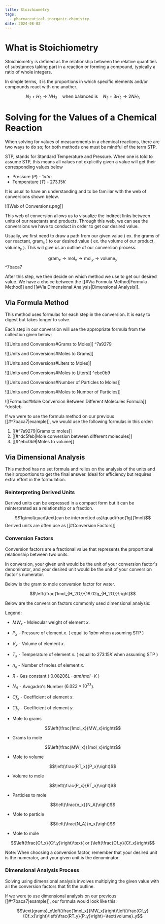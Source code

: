 ```yaml
---
title: Stoichiometry
tags:
  - pharmaceutical-inorganic-chemistry
date: 2024-08-02
---
```

# What is Stoichiometry
Stoichiometry is defined as the relationship between the relative quantities of substances taking part in a reaction or forming a compound, typically a ratio of whole integers.

In simple terms, it is the proportions in which specific elements and/or compounds react with one another.

$$N_2+H_2\longrightarrow NH_3\quad\text{when balanced is}\quad N_2+3H_2\longrightarrow 2NH_3$$
# Solving for the Values of a Chemical Reaction
When solving for values of measurements in a chemical reactions, there are two ways to do so; for both methods one must be mindful of the term STP.

STP, stands for Standard Temperature and Pressure. When one is told to assume STP, this means all values not explicitly given a value will get their corresponding values below
- Pressure ($P$) - $1atm$
- Temperature ($T$) - $273.15K$

It is usual to have an understanding and to be familiar with the web of conversions shown below.

![[Web of Conversions.png]]

This web of conversion allows us to visualize the indirect links between units of our reactants and products. Through this web, we can see the conversions we have to conduct in order to get our desired value.

Usually, we first need to draw a path from our given value ( ex. the grams of our reactant, $\text{gram}_x$ ) to our desired value ( ex. the volume of our product, $\text{volume}_y$ ). This will give us an outline of our conversion process.

$$\text{gram}_x\rightarrow\text{mol}_x\rightarrow\text{mol}_y\rightarrow\text{volume}_y$$ ^7baca7

After this step, we then decide on which method we use to get our desired value. We have a choice between the [[#Via Formula Method|Formula Method]] and [[#Via Dimensional Analysis|Dimensional Analysis]].
## Via Formula Method
This method uses formulas for each step in the conversion. It is easy to digest but takes longer to solve.

Each step in our conversion will use the appropriate formula from the collection given below:

![[Units and Conversions#Grams to Moles]] ^7a9279

![[Units and Conversions#Moles to Grams]]

![[Units and Conversions#Liters to Moles]]

![[Units and Conversions#Moles to Liters]] ^ebc0b9

![[Units and Conversions#Number of Particles to Moles]]

![[Units and Conversions#Moles to Number of Particles]]

![[Formulas#Mole Conversion Between Different Molecules Formula]] ^dc5feb

If we were to use the formula method on our previous [[#^7baca7|example]], we would use the following formulas in this order:
1. [[#^7a9279|Grams to moles]] 
2. [[#^dc5feb|Mole conversion between different molecules]]
3. [[#^ebc0b9|Moles to volume]]
## Via Dimensional Analysis
This method has no set formula and relies on the analysis of the units and their proportions to get the final answer. Ideal for efficiency but requires extra effort in the formulation.
### Reinterpreting Derived Units 
Derived units can be expressed in a compact form but it can be reinterpreted as a relationship or a fraction.

$$1g/mol\quad\text{can be interpretted as}\quad\frac{1g}{1mol}$$
Derived units are often use as [[#Conversion Factors]]
### Conversion Factors
Conversion factors are a fractional value that represents the proportional relationship between two units.

In conversion, your given unit would be the unit of your conversion factor's denominator, and your desired unit would be the unit of your conversion factor's numerator.

Below is the gram to mole conversion factor for water.

$$\left(\frac{1mol_{H_2O}}{18.02g_{H_2O}}\right)$$

Below are the conversion factors commonly used dimensional analysis:

Legend:
- $MW_x$ - Molecular weight of element $x$.
- $P_x$ - Pressure of element $x$. ( equal to $1atm$ when assuming STP )
- $V_x$ - Volume of element $x$.
- $T_x$ - Temperature of element $x$. ( equal to $273.15K$ when assuming STP )
- $n_x$ - Number of moles of element $x$.
- $R$ - Gas constant ( $0.08206L\cdot atm/mol\cdot K$ )
- $N_A$ - Avogadro's Number ($6.022\times10^{23}$).
- $Cf_x$ - Coefficient of element $x$.
- $Cf_y$ - Coefficient of element $y$.

- Mole to grams 

 $$\left(\frac{1mol_x}{MW_x}\right)$$ 
  
- Grams to mole

$$\left(\frac{MW_x}{1mol_x}\right)$$

- Mole to volume

$$\left(\frac{RT_x}{P_x}\right)$$

- Volume to mole

$$\left(\frac{P_x}{RT_x}\right)$$

- Particles to mole

$$\left(\frac{n_x}{N_A}\right)$$

- Mole to particle

$$\left(\frac{N_A}{n_x}\right)$$

- Mole to mole

$$\left(\frac{Cf_x}{Cf_y}\right)\text{ or }\left(\frac{Cf_y}{Cf_x}\right)$$

Note: When choosing a conversion factor, remember that your desired unit is the numerator, and your given unit is the denominator.
### Dimensional Analysis Process
Solving using dimensional analysis involves multiplying the given value with all the conversion factors that fit the outline.

If we were to use dimensional analysis on our previous [[#^7baca7|example]], our formula would look like this:

$$\text{grams}_x\left(\frac{1mol_x}{MW_x}\right)\left(\frac{Cf_y}{Cf_x}\right)\left(\frac{RT_y}{P_y}\right)=\text{volume}_y$$

